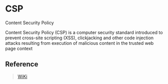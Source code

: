 # CSP

Content Security Policy

Content Security Policy (CSP) is a computer security standard introduced to prevent cross-site scripting (XSS), clickjacking and other code injection attacks resulting from execution of malicious content in the trusted web page context

## Reference

> [WiKi](https://en.wikipedia.org/wiki/Content_Security_Policy)